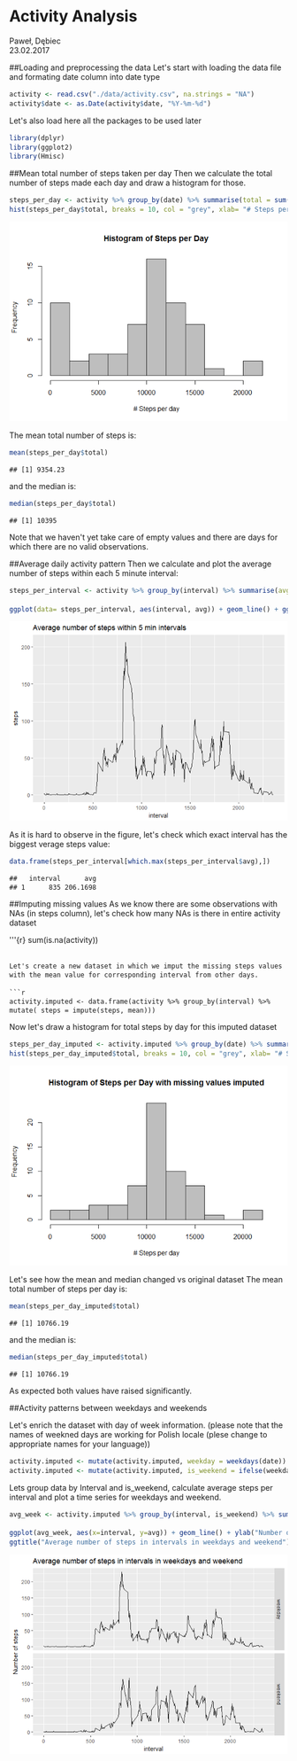 # Activity Analysis
Paweł‚ Dębiec  
23.02.2017  


##Loading and preprocessing the data
Let's start with loading the data file and formating date column into date type


```r
activity <- read.csv("./data/activity.csv", na.strings = "NA")
activity$date <- as.Date(activity$date, "%Y-%m-%d")
```

Let's also load here all the packages to be used later

```r
library(dplyr) 
library(ggplot2)
library(Hmisc)
```


##Mean total number of steps taken per day
Then we calculate the total number of steps made each day and draw a histogram for those.

```r
steps_per_day <- activity %>% group_by(date) %>% summarise(total = sum(steps, na.rm = TRUE))
hist(steps_per_day$total, breaks = 10, col = "grey", xlab= "# Steps per day", main = "Histogram of Steps per Day")
```

![](PA1_template_files/figure-html/unnamed-chunk-3-1.png)<!-- -->


The mean total number of steps is:

```r
mean(steps_per_day$total)
```

```
## [1] 9354.23
```
and the median is:


```r
median(steps_per_day$total)
```

```
## [1] 10395
```
Note that we haven't yet take care of empty values and there are days for which there are no valid observations. 

##Average daily activity pattern
Then we calculate and plot the average number of steps within each 5 minute interval:

```r
steps_per_interval <- activity %>% group_by(interval) %>% summarise(avg = mean(steps, na.rm = TRUE))

ggplot(data= steps_per_interval, aes(interval, avg)) + geom_line() + ggtitle("Average number of steps within 5 min intervals") + ylab("steps")
```

![](PA1_template_files/figure-html/unnamed-chunk-6-1.png)<!-- -->
  
As it is hard to observe in the figure, let's check which exact interval has the biggest  verage steps value:

```r
data.frame(steps_per_interval[which.max(steps_per_interval$avg),])
```

```
##   interval      avg
## 1      835 206.1698
```

##Imputing missing values
As we know there are some observations with NAs (in steps column), let's check how many NAs is there in entire activity dataset

'''{r}
sum(is.na(activity))
```

Let's create a new dataset in which we imput the missing steps values with the mean value for corresponding interval from other days. 

```r
activity.imputed <- data.frame(activity %>% group_by(interval) %>% mutate( steps = impute(steps, mean)))
```

Now let's draw a histogram for total steps by day for this imputed dataset

```r
steps_per_day_imputed <- activity.imputed %>% group_by(date) %>% summarise(total = sum(steps, na.rm = TRUE))
hist(steps_per_day_imputed$total, breaks = 10, col = "grey", xlab= "# Steps per day", main = "Histogram of Steps per Day with missing values imputed")
```

![](PA1_template_files/figure-html/unnamed-chunk-9-1.png)<!-- -->


Let's see how the mean and median changed vs original dataset
The mean total number of steps per day is:

```r
mean(steps_per_day_imputed$total)
```

```
## [1] 10766.19
```
and the median is:


```r
median(steps_per_day_imputed$total)
```

```
## [1] 10766.19
```
As expected both values have raised significantly.


##Activity patterns between weekdays and weekends

Let's enrich the dataset with day of week information. (please note that the names of weekned days are working for Polish locale (plese change to appropriate names for your language))

```r
activity.imputed <- mutate(activity.imputed, weekday = weekdays(date))
activity.imputed <- mutate(activity.imputed, is_weekend = ifelse(weekday %in% c("sobota", "niedziela"), "weekend", "weekday" ))
```

Lets group data by Interval and is_weekend, calculate average steps per interval and plot a time series for weekdays and weekend.

```r
avg_week <- activity.imputed %>% group_by(interval, is_weekend) %>% summarise( avg = mean(steps))

ggplot(avg_week, aes(x=interval, y=avg)) + geom_line() + ylab("Number of steps") + facet_grid(is_weekend ~ .) +
ggtitle("Average number of steps in intervals in weekdays and weekend")
```

![](PA1_template_files/figure-html/unnamed-chunk-13-1.png)<!-- -->



